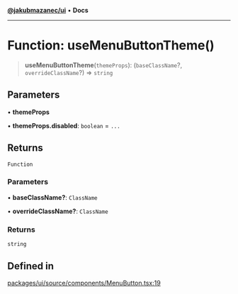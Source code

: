 [**@jakubmazanec/ui**](../README.md) • **Docs**

---

# Function: useMenuButtonTheme()

> **useMenuButtonTheme**(`themeProps`): (`baseClassName`?, `overrideClassName`?) => `string`

## Parameters

• **themeProps**

• **themeProps.disabled**: `boolean` = `...`

## Returns

`Function`

### Parameters

• **baseClassName?**: `ClassName`

• **overrideClassName?**: `ClassName`

### Returns

`string`

## Defined in

[packages/ui/source/components/MenuButton.tsx:19](https://github.com/jakubmazanec/tools/blob/39892a8d22e72fc5aa2b2aedf9320ac8bb26fd5d/packages/ui/source/components/MenuButton.tsx#L19)
